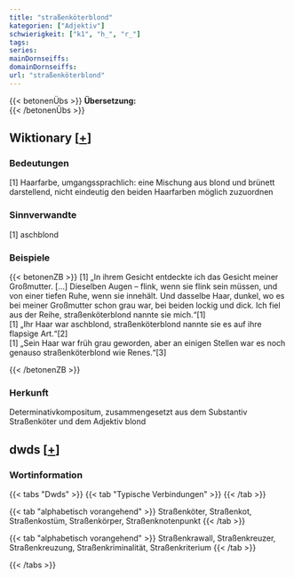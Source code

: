 ```yaml
---
title: "straßenköterblond"
kategorien: ["Adjektiv"]
schwierigkeit: ["k1", "h_", "r_"]
tags:
series:
mainDornseiffs:
domainDornseiffs:
url: "straßenköterblond"
---
```


{{< betonenÜbs >}}
**Übersetzung:**  
{{< /betonenÜbs >}}

## Wiktionary [[+](https://de.wiktionary.org/wiki/straßenköterblond)]

### Bedeutungen
[1] Haarfarbe, umgangssprachlich: eine Mischung aus blond und brünett darstellend, nicht eindeutig den beiden Haarfarben möglich zuzuordnen  

### Sinnverwandte
[1] aschblond  

### Beispiele
{{< betonenZB >}}
[1] „In ihrem Gesicht entdeckte ich das Gesicht meiner Großmutter. […] Dieselben Augen – flink, wenn sie flink sein müssen, und von einer tiefen Ruhe, wenn sie innehält. Und dasselbe Haar, dunkel, wo es bei meiner Großmutter schon grau war, bei beiden lockig und dick. Ich fiel aus der Reihe, straßenköterblond nannte sie mich.“[1]  
[1] „Ihr Haar war aschblond, straßenköterblond nannte sie es auf ihre flapsige Art.“[2]  
[1] „Sein Haar war früh grau geworden, aber an einigen Stellen war es noch genauso straßenköterblond wie Renes.“[3]  

{{< /betonenZB >}}
### Herkunft
Determinativkompositum, zusammengesetzt aus dem Substantiv Straßenköter und dem Adjektiv blond  



## dwds [[+](https://www.dwds.de/wb/straßenköterblond)]

### Wortinformation
{{< tabs "Dwds" >}}
{{< tab "Typische Verbindungen" >}}
{{< /tab >}}

{{< tab "alphabetisch vorangehend" >}}
Straßenköter, Straßenkot, Straßenkostüm, Straßenkörper, Straßenknotenpunkt
{{< /tab >}}

{{< tab "alphabetisch vorangehend" >}}
Straßenkrawall, Straßenkreuzer, Straßenkreuzung, Straßenkriminalität, Straßenkriterium
{{< /tab >}}

{{< /tabs >}}


